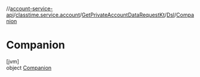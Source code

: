 //[account-service-api](../../../../../index.md)/[classtime.service.account](../../../index.md)/[GetPrivateAccountDataRequestKt](../../index.md)/[Dsl](../index.md)/[Companion](index.md)

# Companion

[jvm]\
object [Companion](index.md)
